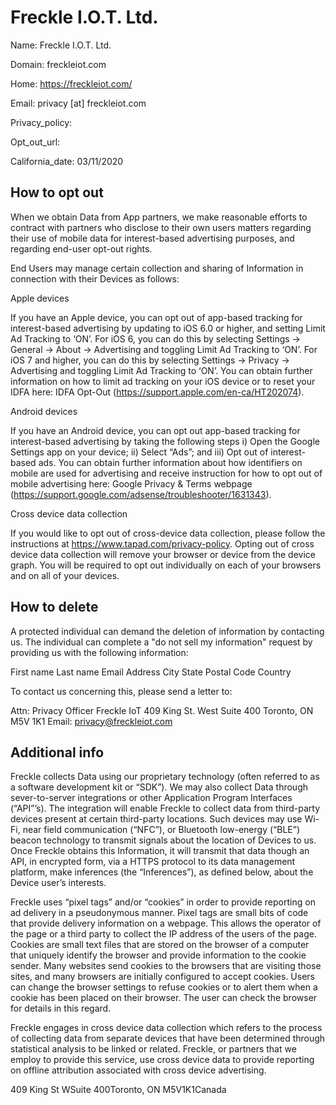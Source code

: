 
# Freckle I.O.T. Ltd.

Name: Freckle I.O.T. Ltd.

Domain: freckleiot.com

Home: https://freckleiot.com/

Email: privacy [at] freckleiot.com

Privacy_policy: 

Opt_out_url: 

California_date: 03/11/2020



## How to opt out

When we obtain Data from App partners, we make reasonable efforts to contract with partners who disclose to their own users matters regarding their use of mobile data for interest-based advertising purposes, and regarding end-user opt-out rights.

End Users may manage certain collection and sharing of Information in connection with their Devices as follows:

Apple devices

If you have an Apple device, you can opt out of app-based tracking for interest-based advertising by updating to iOS 6.0 or higher, and setting Limit Ad Tracking to ‘ON’. For iOS 6, you can do this by selecting Settings -> General -> About -> Advertising and toggling Limit Ad Tracking to ‘ON’. For iOS 7 and higher, you can do this by selecting Settings -> Privacy -> Advertising and toggling Limit Ad Tracking to ‘ON’. You can obtain further information on how to limit ad tracking on your iOS device or to reset your IDFA here: IDFA Opt-Out (https://support.apple.com/en-ca/HT202074).

Android devices

If you have an Android device, you can opt out app-based tracking for interest-based advertising by taking the following steps i) Open the Google Settings app on your device; ii) Select “Ads”; and iii) Opt out of interest-based ads. You can obtain further information about how identifiers on mobile are used for advertising and receive instruction for how to opt out of mobile advertising here: Google Privacy & Terms webpage (https://support.google.com/adsense/troubleshooter/1631343).

Cross device data collection

If you would like to opt out of cross-device data collection, please follow the instructions at
https://www.tapad.com/privacy-policy.
Opting out of cross device data collection will remove your browser or device from the device graph. You will be required to opt out individually on each of your browsers and on all of your devices.

## How to delete

A protected individual can demand the deletion of information by contacting us. The individual can complete a "do not sell my information" request by providing us with the following information:

First name
Last name
Email
Address
City
State
Postal Code
Country

To contact us concerning this, please send a letter to:

 Attn: Privacy Officer
Freckle IoT
409 King St. West
Suite 400
Toronto, ON
M5V 1K1
Email: privacy@freckleiot.com

## Additional info

Freckle collects Data using our proprietary technology (often referred to as a software development kit or “SDK”). We may also collect Data through sever-to-server integrations or other Application Program Interfaces (“API”’s). The integration will enable Freckle to collect data from third-party devices present at certain third-party locations. Such devices may use Wi-Fi, near field communication (“NFC”), or Bluetooth low-energy (“BLE”) beacon technology to transmit signals about the location of Devices to us. Once Freckle obtains this Information, it will transmit that data though an API, in encrypted form, via a HTTPS protocol to its data management platform, make inferences (the “Inferences”), as defined below, about the Device user’s interests.

Freckle uses “pixel tags” and/or “cookies” in order to provide reporting on ad delivery in a pseudonymous manner. Pixel tags are small bits of code that provide delivery information on a webpage. This allows the operator of the page or a third party to collect the IP address of the users of the page. Cookies are small text files that are stored on the browser of a computer that uniquely identify the browser and provide information to the cookie sender. Many websites send cookies to the browsers that are visiting those sites, and many browsers are initially configured to accept cookies. Users can change the browser settings to refuse cookies or to alert them when a cookie has been placed on their browser. The user can check the browser for details in this regard.

Freckle engages in cross device data collection which refers to the process of collecting data from separate devices that have been determined through statistical analysis to be linked or related. Freckle, or partners that we employ to provide this service, use cross device data to provide reporting on offline attribution associated with cross device advertising.

409 King St WSuite 400Toronto, ON M5V1K1Canada

